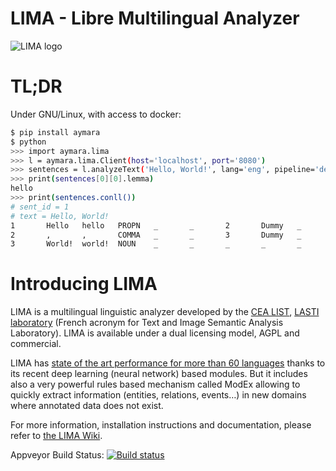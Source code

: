 LIMA - Libre Multilingual Analyzer
==================================
![LIMA logo](https://raw.githubusercontent.com/aymara/lima/master/pics/lima-logo.png)

# TL;DR

Under GNU/Linux, with access to docker:

```bash
$ pip install aymara
$ python
>>> import aymara.lima
>>> l = aymara.lima.Client(host='localhost', port='8080')
>>> sentences = l.analyzeText('Hello, World!', lang='eng', pipeline='deep')
>>> print(sentences[0][0].lemma)
hello
>>> print(sentences.conll())
# sent_id = 1
# text = Hello, World!
1       Hello   hello   PROPN   _       _       2       Dummy   _       Len=5|NE=Person.PERSON|Pos=1|SpaceAfter=No
2       ,       ,       COMMA   _       _       3       Dummy   _       Len=1|Pos=6
3       World!  world!  NOUN    _       _       _       _       _       Len=6|NE=Miscellaneous.MISCELLANEOUS|Pos=8
```

# Introducing LIMA

LIMA is a multilingual linguistic analyzer developed by the [CEA LIST](http://www-list.cea.fr/en), [LASTI laboratory](http://www.kalisteo.fr/en/index.htm) (French acronym for Text and Image Semantic Analysis Laboratory). LIMA is available under a dual licensing model, AGPL and commercial.

LIMA has [state of the art performance for more than 60 languages](https://github.com/aymara/lima-models/blob/master/eval.md) thanks to its recent deep learning (neural network) based modules. But it includes also a very powerful rules based mechanism called ModEx allowing to quickly extract information (entities, relations, events…) in new domains where annotated data does not exist.

For more information, installation instructions and documentation, please refer to [the LIMA Wiki](https://github.com/aymara/lima/wiki).

<!---
Drone.io Build Status: [![Drone.io Build Status](https://drone.io/github.com/aymara/lima/status.png)](https://drone.io/github.com/aymara/lima/latest)
-->

Appveyor Build Status: [![Build status](https://ci.appveyor.com/api/projects/status/tyj7jgks2cxx94w9?svg=true)](https://ci.appveyor.com/project/kleag/lima)
